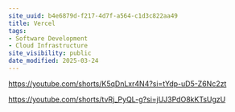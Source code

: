 ```yaml
---
site_uuid: b4e6879d-f217-4d7f-a564-c1d3c822aa49
title: Vercel
tags:
- Software Development
- Cloud Infrastructure
site_visibility: public
date_modified: 2025-03-24
---
```




https://youtube.com/shorts/K5qDnLxr4N4?si=tYdp-uD5-Z6Nc2zt

https://youtube.com/shorts/tvRj_PyQL-g?si=jUJ3PdO8kKTsUgzU